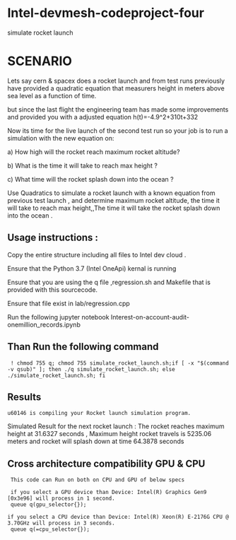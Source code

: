 # Intel-devmesh-codeproject-four
simulate rocket launch


# SCENARIO
Lets say cern & spacex does a rocket launch and from test runs previously have provided a quadratic equation that measurers height in meters above sea level as a function of time.

but since the last flight the engineering team has made some improvements and provided you with a adjusted equation h(t)=-4.9^2+310t+332

Now its time for the live launch of the second test run so your job is to run a simulation with the new equation on:

a) How high will the rocket reach maximum rocket altitude?

b) What is the time it will take to reach max height ?

c) What time will the rocket splash down into the ocean ?

Use Quadratics to simulate a rocket launch with a known equation from previous test launch , and determine maximum rocket altitude, the time it will take to reach max height,,The time it will take the rocket splash down into the ocean .

## Usage instructions :
Copy the entire structure including all files to  Intel dev cloud .

Ensure that the  Python 3.7 (Intel OneApi)  kernal is running

Ensure that you are using the q file ,regression.sh and Makefile that is provided with this sourcecode.

Ensure that file exist in  lab/regression.cpp


Run the following  jupyter notebook  Interest-on-account-audit-onemillion_records.ipynb

## Than Run  the following command
     ! chmod 755 q; chmod 755 simulate_rocket_launch.sh;if [ -x "$(command -v qsub)" ]; then ./q simulate_rocket_launch.sh; else ./simulate_rocket_launch.sh; fi 
     
## Results
    u60146 is compiling your Rocket launch simulation program.
   Simulated Result for the next rocket launch :
   The rocket reaches maximum height at 31.6327 seconds , Maximum height rocket travels is 5235.06 meters  and rocket will splash down at  time  64.3878 seconds


## Cross architecture compatibility GPU & CPU
     This code can Run on both on CPU and GPU of below specs
     
     if you select a GPU device than Device: Intel(R) Graphics Gen9 [0x3e96] will process in 1 second.
     queue q(gpu_selector{});
    
    if you select a CPU device than Device: Intel(R) Xeon(R) E-2176G CPU @ 3.70GHz will process in 3 seconds.
     queue q(=cpu_selector{});

